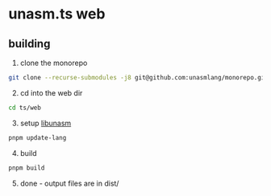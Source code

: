 # unasm.ts web

## building

1. clone the monorepo
```bash
git clone --recurse-submodules -j8 git@github.com:unasmlang/monorepo.git
```
2. cd into the web dir
```bash
cd ts/web
```
3. setup [libunasm](https://github.com/unasmlang/libunasm-ts)
```bash
pnpm update-lang
```
4. build
```bash
pnpm build
```
5. done - output files are in dist/

